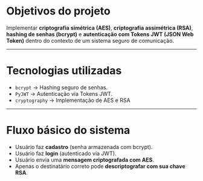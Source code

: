 # Objetivos do projeto

Implementar **criptografia simétrica (AES)**, **criptografia assimétrica (RSA)**, **hashing de senhas (bcrypt)** e **autenticação com Tokens JWT (JSON Web Token)** dentro do contexto de um sistema seguro de comunicação.

---

# Tecnologias utilizadas

- `bcrypt` → Hashing seguro de senhas.
- `PyJWT` → Autenticação via Tokens JWT.
- `cryptography` → Implementação de AES e RSA

---

# Fluxo básico do sistema

- Usuário faz **cadastro** (senha armazenada com bcrypt).
- Usuário faz **login** (autenticado via JWT).
- Usuário envia uma **mensagem criptografada com AES**.
- Apenas o destinatário correto pode **descriptografar com sua chave RSA**.
